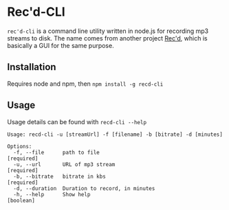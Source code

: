 # Rec'd-CLI

`rec'd-cli` is a command line utility written in node.js for recording mp3 streams to disk. The name comes from another project [Rec'd](https://github.com/aeewhite/Recd), which is basically a GUI for the same purpose.

## Installation

Requires node and npm, then  `npm install -g recd-cli`

## Usage

Usage details can be found with `recd-cli --help`

```
Usage: recd-cli -u [streamUrl] -f [filename] -b [bitrate] -d [minutes]

Options:
  -f, --file      path to file                               [required]
  -u, --url       URL of mp3 stream                          [required]
  -b, --bitrate   bitrate in kbs                             [required]
  -d, --duration  Duration to record, in minutes
  -h, --help      Show help                                   [boolean]

```

